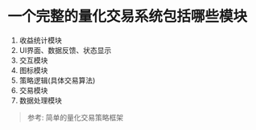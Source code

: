 # 一个完整的量化交易系统包括哪些模块
1. 收益统计模块
2. UI界面、数据反馈、状态显示
3. 交互模块
4. 图标模块
5. 策略逻辑(具体交易算法)
6. 交易模块
7. 数据处理模块

> 参考: 简单的量化交易策略框架 